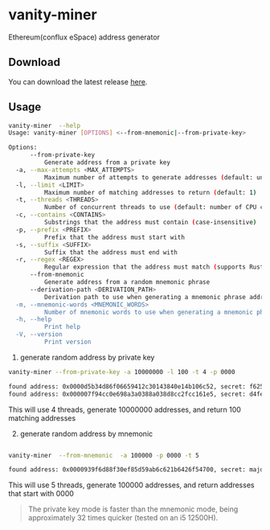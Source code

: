 # vanity-miner

Ethereum(conflux eSpace) address generator

## Download

You can download the latest release [here](https://github.com/iosh/vanity-miner/releases/latest).

## Usage

```bash
vanity-miner  --help
Usage: vanity-miner [OPTIONS] <--from-mnemonic|--from-private-key>

Options:
      --from-private-key
          Generate address from a private key
  -a, --max-attempts <MAX_ATTEMPTS>
          Maximum number of attempts to generate addresses (default: unlimited)
  -l, --limit <LIMIT>
          Maximum number of matching addresses to return (default: 1)
  -t, --threads <THREADS>
          Number of concurrent threads to use (default: number of CPU cores)
  -c, --contains <CONTAINS>
          Substrings that the address must contain (case-insensitive)
  -p, --prefix <PREFIX>
          Prefix that the address must start with
  -s, --suffix <SUFFIX>
          Suffix that the address must end with
  -r, --regex <REGEX>
          Regular expression that the address must match (supports Rust regex syntax). Example: "^[a-zA-Z0-9]{4}.*\\d{2}$"
      --from-mnemonic
          Generate address from a random mnemonic phrase
      --derivation-path <DERIVATION_PATH>
          Derivation path to use when generating a mnemonic phrase address [default: m/44'/60'/0'/0/0]
  -m, --mnemonic-words <MNEMONIC_WORDS>
          Number of mnemonic words to use when generating a mnemonic phrase address. Only
  -h, --help
          Print help
  -V, --version
          Print version
```
1. generate random address by private key

```bash
vanity-miner --from-private-key -a 10000000 -l 100 -t 4 -p 0000

found address: 0x0000d5b34d86f06659412c30143840e14b106c52, secret: f625874f4f8ebf2a8c3deafd705d0fdd45b12e4fc16c590164911b3d3db619e9
found address: 0x000007f94cc0e698a3a0388a038d8cc2fcc161e5, secret: d4fea502a8d6442257b0e879ac85e9109bd67b73df910bcb5b9cae059b705d82

```
This will use 4 threads, generate 10000000 addresses, and return 100 matching addresses

2. generate random address by mnemonic

```bash

vanity-miner  --from-mnemonic  -a 100000 -p 0000 -t 5

found address: 0x0000939f6d88f30ef85d59ab6c621b6426f54700, secret: major ensure ask agree hip hill owner over pen wagon kingdom flame
```
This will use 5 threads, generate 100000 addresses, and return addresses that start with 0000 

> The private key mode is faster than the mnemonic mode, being approximately 32 times quicker (tested on an i5 12500H).